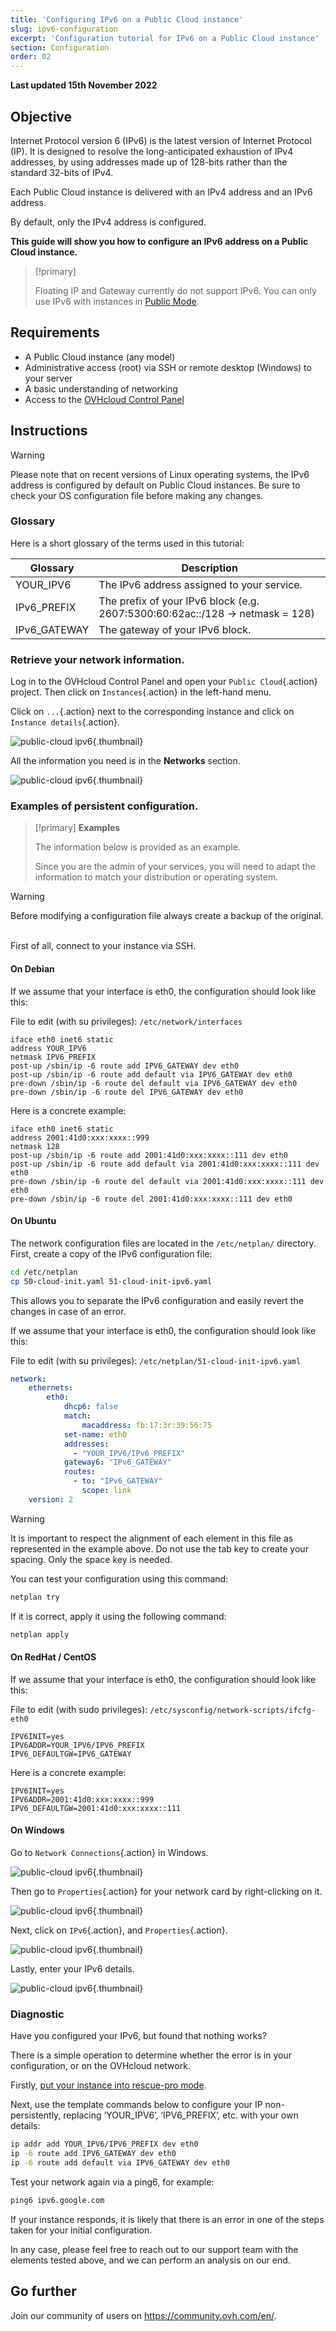 ```yaml
---
title: 'Configuring IPv6 on a Public Cloud instance'
slug: ipv6-configuration
excerpt: 'Configuration tutorial for IPv6 on a Public Cloud instance'
section: Configuration
order: 02
---
```


**Last updated 15th November 2022**

## Objective

Internet Protocol version 6 (IPv6) is the latest version of Internet Protocol (IP). It is designed to resolve the long-anticipated exhaustion of IPv4 addresses, by using addresses made up of 128-bits rather than the standard 32-bits of IPv4.

Each Public Cloud instance is delivered with an IPv4 address and an IPv6 address.

By default, only the IPv4 address is configured.

**This guide will show you how to configure an IPv6 address on a Public Cloud instance.**

> [!primary]
> 
> Floating IP and Gateway currently do not support IPv6. You can only use IPv6 with instances in [Public Mode](https://docs.ovh.com/us/en/publiccloud/network-services/networking-concepts/#publicmode).
>

## Requirements

- A Public Cloud instance (any model)
- Administrative access (root) via SSH or remote desktop (Windows) to your server
- A basic understanding of networking
- Access to the [OVHcloud Control Panel](https://ca.ovh.com/auth/?action=gotomanager&from=https://www.ovh.com/world/&ovhSubsidiary=we)

## Instructions

> [!warning]
>
> Please note that on recent versions of Linux operating systems, the IPv6 address is configured by default on Public Cloud instances. Be sure to check your OS configuration file before making any changes.
>

### Glossary

Here is a short glossary of the terms used in this tutorial:

|Glossary|Description|
|---|---|
|YOUR_IPV6|The IPv6 address assigned to your service.|
|IPv6_PREFIX|The prefix of your IPv6 block (e.g. 2607:5300:60:62ac::/128 -> netmask = 128)|
|IPv6_GATEWAY|The gateway of your IPv6 block.|


### Retrieve your network information.

Log in to the OVHcloud Control Panel and open your `Public Cloud`{.action} project. Then click on `Instances`{.action} in the left-hand menu. 

Click on `...`{.action} next to the corresponding instance and click on `Instance details`{.action}.

![public-cloud ipv6](images/pci2022.png){.thumbnail}

All the information you need is in the **Networks** section.

![public-cloud ipv6](images/pci2022.1.png){.thumbnail}

### Examples of persistent configuration.

> [!primary]
> **Examples**
> 
>The information below is provided as an example.
>
>Since you are the admin of your services, you will need to adapt the information to match your distribution or operating system.
>

> [!warning]
>
> Before modifying a configuration file always create a backup of the original.
> 

<br>First of all, connect to your instance via SSH.

#### On Debian

If we assume that your interface is eth0, the configuration should look like this:

File to edit (with su privileges): `/etc/network/interfaces`

```console
iface eth0 inet6 static
address YOUR_IPV6
netmask IPV6_PREFIX
post-up /sbin/ip -6 route add IPV6_GATEWAY dev eth0
post-up /sbin/ip -6 route add default via IPV6_GATEWAY dev eth0
pre-down /sbin/ip -6 route del default via IPV6_GATEWAY dev eth0
pre-down /sbin/ip -6 route del IPV6_GATEWAY dev eth0
```

Here is a concrete example:

```console
iface eth0 inet6 static
address 2001:41d0:xxx:xxxx::999
netmask 128
post-up /sbin/ip -6 route add 2001:41d0:xxx:xxxx::111 dev eth0
post-up /sbin/ip -6 route add default via 2001:41d0:xxx:xxxx::111 dev eth0
pre-down /sbin/ip -6 route del default via 2001:41d0:xxx:xxxx::111 dev eth0
pre-down /sbin/ip -6 route del 2001:41d0:xxx:xxxx::111 dev eth0
```

#### On Ubuntu

The network configuration files are located in the `/etc/netplan/` directory. First, create a copy of the IPv6 configuration file:

```bash
cd /etc/netplan
cp 50-cloud-init.yaml 51-cloud-init-ipv6.yaml
```

This allows you to separate the IPv6 configuration and easily revert the changes in case of an error.

If we assume that your interface is eth0, the configuration should look like this:

File to edit (with su privileges): `/etc/netplan/51-cloud-init-ipv6.yaml`

```yaml
network:
    ethernets:
        eth0:
            dhcp6: false
            match:
                macaddress: fb:17:3r:39:56:75
            set-name: eth0
            addresses:
              - "YOUR_IPV6/IPv6_PREFIX"
            gateway6: "IPv6_GATEWAY"
            routes:
              - to: "IPv6_GATEWAY"
                scope: link
    version: 2
```

> [!warning]
>
> It is important to respect the alignment of each element in this file as represented in the example above. Do not use the tab key to create your spacing. Only the space key is needed. 
>

You can test your configuration using this command:

```bash
netplan try
```

If it is correct, apply it using the following command:

```bash
netplan apply
```

#### On RedHat / CentOS

If we assume that your interface is eth0, the configuration should look like this:

File to edit (with sudo privileges): `/etc/sysconfig/network-scripts/ifcfg-eth0`

```console
IPV6INIT=yes
IPV6ADDR=YOUR_IPV6/IPV6_PREFIX
IPV6_DEFAULTGW=IPV6_GATEWAY
```

Here is a concrete example:

```console
IPV6INIT=yes
IPV6ADDR=2001:41d0:xxx:xxxx::999
IPV6_DEFAULTGW=2001:41d0:xxx:xxxx::111
```

#### On Windows

Go to `Network Connections`{.action} in Windows.

![public-cloud ipv6](images/pcipv63.png){.thumbnail}

Then go to `Properties`{.action} for your network card by right-clicking on it.

![public-cloud ipv6](images/pcipv64.png){.thumbnail}

Next, click on `IPv6`{.action}, and `Properties`{.action}.

![public-cloud ipv6](images/pcipv65.png){.thumbnail}

Lastly, enter your IPv6 details.

![public-cloud ipv6](images/pcipv66.png){.thumbnail}

### Diagnostic

Have you configured your IPv6, but found that nothing works? 

There is a simple operation to determine whether the error is in your configuration, or on the OVHcloud network.

Firstly, [put your instance into rescue-pro mode](https://docs.ovh.com/us/en/public-cloud/put_an_instance_in_rescue_mode/).

Next, use the template commands below to configure your IP non-persistently, replacing ‘YOUR_IPV6’, ‘IPV6_PREFIX’, etc. with your own details:

```bash
ip addr add YOUR_IPV6/IPV6_PREFIX dev eth0
ip -6 route add IPV6_GATEWAY dev eth0
ip -6 route add default via IPV6_GATEWAY dev eth0
```

Test your network again via a ping6, for example:

```bash
ping6 ipv6.google.com
```
If your instance responds, it is likely that there is an error in one of the steps taken for your initial configuration.

In any case, please feel free to reach out to our support team with the elements tested above, and we can perform an analysis on our end.

## Go further

Join our community of users on <https://community.ovh.com/en/>.
